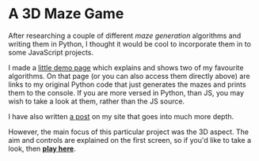 A 3D Maze Game
==============

After researching a couple of different *maze generation* algorithms and writing them in Python, I thought it would be cool to incorporate them in to some JavaScript projects.

I made a [little demo page](https://joeiddon.github.io/3d_maze_game/maze_generation_demo) which explains and shows two of my favourite algorithms. On that page (or you can also access them directly above) are links to my original Python code that just generates the mazes and prints them to the console. If you are more versed in Python, than JS, you may wish to take a look at them, rather than the JS source.

I have also written [a post](https://joeiddon.github.io/projects/javascript/maze_generation) on my site that goes into much more depth.

However, the main focus of this particular project was the 3D aspect. The aim and controls are explained on the first screen, so if you'd like to take a look, then [**play here**](https://joeiddon.github.io/3d_maze_game).
